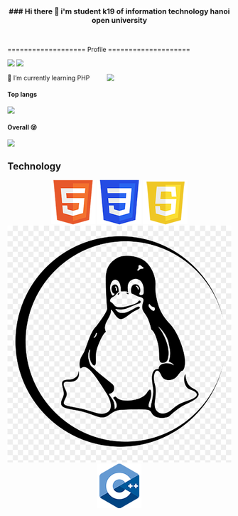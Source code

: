 <h3 align="center"> ### Hi there 👋 i'm student k19 of information technology hanoi open university </h3>
<br>

=================== Profile ====================

[![](https://img.shields.io/badge/Gmail-ngocbao0891@gmail.com-green)](mailto:ngocbao0891@gmail.com)
[![](https://img.shields.io/badge/Facebook-Ngoc_Bao-orange)](https://www.facebook.com/baobao080901/)

<img align='right' src="https://media.giphy.com/media/M9gbBd9nbDrOTu1Mqx/giphy.gif" width="280">


🌱 I’m currently learning PHP
<br>
<h4 align="left">Top langs</h4>
<p align="left"><img src="https://github-readme-stats.vercel.app/api/top-langs/?username=ngocbao1512&langs_count=10&theme=tokyonight&layout=compact" /></p>

<h4 align="left">Overall 😝</h4>

<p align="left"><img src="https://github-readme-stats.vercel.app/api?username=ngocbao1512&show_icons=true&theme=synthwave" /></p>


## Technology

<div align="center">
    <img src="img/html.png" alt="">
    <img src="img/css.png" alt="">
    <img src="img/js.png" alt="">
    <img src="img/linux.png" alt="">
    <img src="img/C.png" alt="">
</div>

